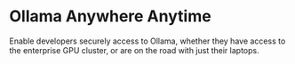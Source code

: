 # Ollama Anywhere Anytime

Enable developers securely access to Ollama, whether they have access to the enterprise GPU cluster, or are on the road with just their laptops.
